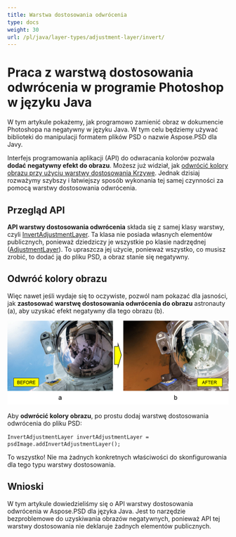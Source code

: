 ```yaml
---
title: Warstwa dostosowania odwrócenia
type: docs
weight: 30
url: /pl/java/layer-types/adjustment-layer/invert/
---
```


# Praca z warstwą dostosowania odwrócenia w programie Photoshop w języku Java

W tym artykule pokażemy, jak programowo zamienić obraz w dokumencie Photoshopa na negatywny w języku Java. W tym celu będziemy używać biblioteki do manipulacji formatem plików PSD o nazwie Aspose.PSD dla Javy.

Interfejs programowania aplikacji (API) do odwracania kolorów pozwala **dodać negatywny efekt do obrazu**. Możesz już widział, jak [odwrócić kolory obrazu przy użyciu warstwy dostosowania Krzywe](/psd/pl/java/layer-types/adjustment-layer/curves/). Jednak dzisiaj rozważymy szybszy i łatwiejszy sposób wykonania tej samej czynności za pomocą warstwy dostosowania odwrócenia.

## Przegląd API

**API warstwy dostosowania odwrócenia** składa się z samej klasy warstwy, czyli [InvertAdjustmentLayer](https://reference.aspose.com/psd/java/com.aspose.psd.fileformats.psd.layers.adjustmentlayers/InvertAdjustmentLayer). Ta klasa nie posiada własnych elementów publicznych, ponieważ dziedziczy je wszystkie po klasie nadrzędnej ([AdjustmentLayer](https://reference.aspose.com/psd/java/com.aspose.psd.fileformats.psd.layers.adjustmentlayers/AdjustmentLayer)). To upraszcza jej użycie, ponieważ wszystko, co musisz zrobić, to dodać ją do pliku PSD, a obraz stanie się negatywny.

## Odwróć kolory obrazu

Więc nawet jeśli wydaje się to oczywiste, pozwól nam pokazać dla jasności, jak **zastosować warstwę dostosowania odwrócenia do obrazu** astronauty (a), aby uzyskać efekt negatywny dla tego obrazu (b).

![Przykład przed i po zastosowaniu warstwy dostosowania odwrócenia](invert-adjustment-layer-figure-1.png)

Aby **odwrócić kolory obrazu**, po prostu dodaj warstwę dostosowania odwrócenia do pliku PSD:

    InvertAdjustmentLayer invertAdjustmentLayer = psdImage.addInvertAdjustmentLayer();

To wszystko! Nie ma żadnych konkretnych właściwości do skonfigurowania dla tego typu warstwy dostosowania.

## Wnioski

W tym artykule dowiedzieliśmy się o API warstwy dostosowania odwrócenia w Aspose.PSD dla języka Java. Jest to narzędzie bezproblemowe do uzyskiwania obrazów negatywnych, ponieważ API tej warstwy dostosowania nie deklaruje żadnych elementów publicznych.
